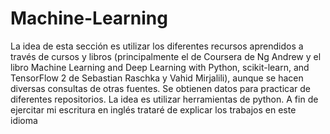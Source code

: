 # Machine-Learning
La idea de esta sección es utilizar los diferentes recursos aprendidos a través de cursos y libros (principalmente el de Coursera de Ng Andrew y el libro Machine Learning and Deep Learning with Python, scikit-learn, and TensorFlow 2 de Sebastian Raschka y Vahid Mirjalili), aunque se hacen diversas consultas de otras fuentes. Se obtienen datos para practicar de diferentes repositorios. La idea es utilizar herramientas de python. A fin de ejercitar mi escritura en inglés trataré de explicar los trabajos en este idioma
